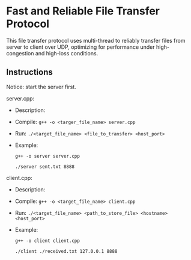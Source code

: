 # Fast and Reliable File Transfer Protocol

This file transfer protocol uses multi-thread to reliably transfer files from server to client over UDP, optimizing for performance under high-congestion and high-loss conditions.

## Instructions

Notice: start the server first.

server.cpp:

- Description:
- Compile: `g++ -o <targer_file_name> server.cpp`
- Run: `./<target_file_name> <file_to_transfer> <host_port>`
- Example:

  `g++ -o server server.cpp`

  `./server sent.txt 8888`

client.cpp:

- Description:
- Compile: `g++ -o <target_file_name> client.cpp`
- Run: `./<target_file_name> <path_to_store_file> <hostname> <host_port>`
- Example:

  `g++ -o client client.cpp`

  `./client ./received.txt 127.0.0.1 8888`
